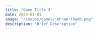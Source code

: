 ```yaml
---
title: "Game Title 3"
date: 2024-01-01
image: "/images/games/johnan-thumb.png"
description: "Brief Description"
---
```

